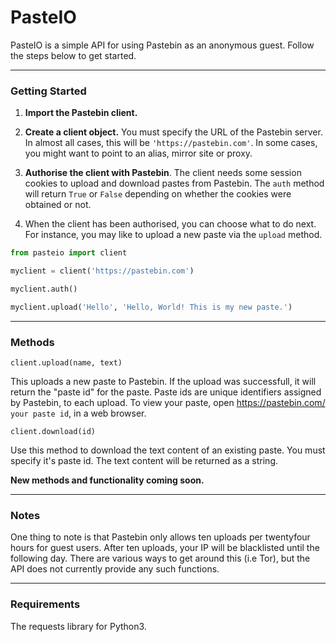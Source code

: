 # PasteIO

PasteIO is a simple API for using Pastebin as an anonymous guest. Follow the steps below
to get started.

---

### Getting Started

1. **Import the Pastebin client.**

2. **Create a client object.** You must specify the URL of the Pastebin server. In almost all
cases, this will be `'https://pastebin.com'`. In some cases, you might want to point to an
alias, mirror site or proxy.

3. **Authorise the client with Pastebin**. The client needs some session cookies to upload
and download pastes from Pastebin. The `auth` method will return `True` or `False`
depending on whether the cookies were obtained or not.

4. When the client has been authorised, you can choose what to do next. For instance, you
may like to upload a new paste via the ```upload``` method.

```python
from pasteio import client

myclient = client('https://pastebin.com')

myclient.auth()

myclient.upload('Hello', 'Hello, World! This is my new paste.')
```

---

### Methods

```client.upload(name, text)```

This uploads a new paste to Pastebin. If the upload was successfull, it will return the
"paste id" for the paste. Paste ids are unique identifiers assigned by Pastebin, to each
upload. To view your paste, open https://pastebin.com/ `your paste id`, in a web browser.

```client.download(id)```

Use this method to download the text content of an existing paste. You must specify it's
paste id. The text content will be returned as a string.

**New methods and functionality coming soon.**

---

### Notes

One thing to note is that Pastebin only allows ten uploads per twentyfour hours for guest
users. After ten uploads, your IP will be blacklisted until the following day. There are
various ways to get around this (i.e Tor), but the API does not currently provide any 
such functions.

---

### Requirements

The requests library for Python3.
